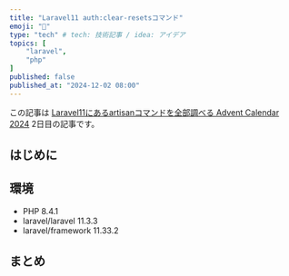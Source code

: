 ```yaml
---
title: "Laravel11 auth:clear-resetsコマンド"
emoji: "🐷"
type: "tech" # tech: 技術記事 / idea: アイデア
topics: [
    "laravel",
    "php"
]
published: false
published_at: "2024-12-02 08:00"
---
```


この記事は [Laravel11にあるartisanコマンドを全部調べる Advent Calendar 2024](https://adventar.org/calendars/10674) 2日目の記事です。

## はじめに

## 環境

- PHP 8.4.1
- laravel/laravel 11.3.3
- laravel/framework 11.33.2

## まとめ

